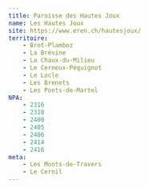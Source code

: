 ```yaml
---
title: Paroisse des Hautes Joux
name: Les Hautes Joux
site: https://www.eren.ch/hautesjoux/
territoire:
    - Brot-Plamboz
    - La Brévine
    - La Chaux-du-Milieu
    - Le Cerneux-Péquignot
    - Le Locle
    - Les Brenets
    - Les Ponts-de-Martel
NPA:
    - 2316
    - 2318
    - 2400
    - 2405
    - 2406
    - 2414
    - 2416
meta:
    - Les Monts-de-Travers
    - Le Cernil
---
```


